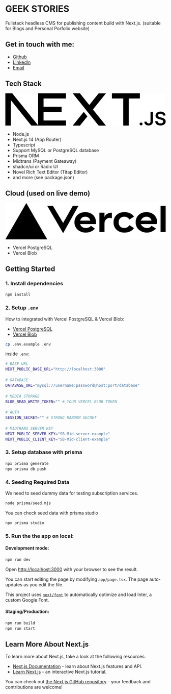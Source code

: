 # GEEK STORIES

Fullstack headless CMS for publishing content build with Next.js. (suitable for Blogs and Personal Porfolio website)

## Get in touch with me:

- [Github](https://github.com/impfundev)
- [LinkedIn](https://linkedin.com/in/ilhammp)
- [Email](mailto:ilhammaulana.dev@gmail.com)

## Tech Stack

![Next.js](/public/next.svg)

- Node.js
- Next.js 14 (App Router)
- Typescript
- Support MySQL or PostgreSQL database
- Prisma ORM
- Midtrans (Payment Gateaway)
- shadcn/ui or Radix UI
- Novel Rich Text Editor (Titap Editor)
- and more (see package.json)

## Cloud (used on live demo)

![Vercel](/public/vercel.svg)

- Vercel PostgreSQL
- Vercel Blob

## Getting Started

### 1. Install dependencies

```bash
npm install
```

### 2. Setup `.env`

How to integrated with Vercel PostgreSQL & Vercel Blob:

- [Vercel PostgreSQL](https://vercel.com/docs/storage/vercel-postgres)
- [Vercel Blob](https://vercel.com/docs/storage/vercel-blob/using-blob-sdk)

```bash
cp .env.example .env
```

inside `.env`:

```bash
# BASE URL
NEXT_PUBLIC_BASE_URL="http://localhost:3000"

# DATABASE
DATABASE_URL="mysql://username:password@host:port/database"

# MEDIA STORAGE
BLOB_READ_WRITE_TOKEN="" # YOUR VERCEL BLOB TOKEN

# AUTH
SESSION_SECRET="" # STRONG RANDOM SECRET

# MIDTRANS SERVER KEY
NEXT_PUBLIC_SERVER_KEY="SB-Mid-server-example"
NEXT_PUBLIC_CLIENT_KEY="SB-Mid-client-example"
```

### 3. Setup database with prisma

```bash
npx prisma generate
npx prisma db push
```

### 4. Seeding Required Data

We need to seed dummy data for testing subscription services.

```bash
node prisma/seed.mjs
```

You can check seed data with prisma studio

```bash
npx prisma studio
```

### 5. Run the the app on local:

#### Development mode:

```bash
npm run dev
```

Open [http://localhost:3000](http://localhost:3000) with your browser to see the result.

You can start editing the page by modifying `app/page.tsx`. The page auto-updates as you edit the file.

This project uses [`next/font`](https://nextjs.org/docs/basic-features/font-optimization) to automatically optimize and load Inter, a custom Google Font.

#### Staging/Production:

```bash
npm run build
npm run start
```

## Learn More About Next.js

To learn more about Next.js, take a look at the following resources:

- [Next.js Documentation](https://nextjs.org/docs) - learn about Next.js features and API.
- [Learn Next.js](https://nextjs.org/learn) - an interactive Next.js tutorial.

You can check out [the Next.js GitHub repository](https://github.com/vercel/next.js/) - your feedback and contributions are welcome!
